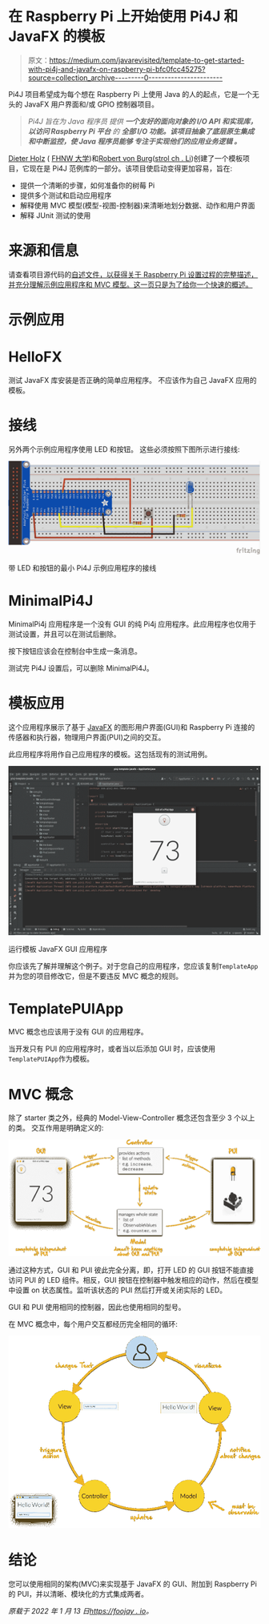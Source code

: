 # 在 Raspberry Pi 上开始使用 Pi4J 和 JavaFX 的模板

> 原文：<https://medium.com/javarevisited/template-to-get-started-with-pi4j-and-javafx-on-raspberry-pi-bfc0fcc45275?source=collection_archive---------0----------------------->

Pi4J 项目希望成为每个想在 Raspberry Pi 上使用 Java 的人的起点，它是一个无头的 JavaFX 用户界面和/或 GPIO 控制器项目。

> *Pi4J 旨在为 Java 程序员* *提供* ***一个友好的面向对象的 I/O API 和实现库，以访问 Raspberry Pi 平台*** *的* ***全部 I/O 功能。该项目抽象了底层原生集成和中断监控，使 Java 程序员能够* ***专注于实现他们的应用业务逻辑*** *。***

[Dieter Holz](https://www.linkedin.com/in/dieter-holz-24761524/) ( [FHNW 大学](https://www.fhnw.ch))和[Robert von Burg](https://twitter.com/eitchme)([strol ch . Li](https://strolch.li/))创建了一个模板项目，它现在是 Pi4J 范例库的一部分。该项目使启动变得更加容易，旨在:

*   提供一个清晰的步骤，如何准备你的树莓 Pi
*   提供多个测试和启动应用程序
*   解释使用 MVC 模型(模型-视图-控制器)来清晰地划分数据、动作和用户界面
*   解释 JUnit 测试的使用

# 来源和信息

请查看项目源代码的[自述文件，以获得关于 Raspberry Pi 设置过程的完整描述，并充分理解示例应用程序和 MVC 模型。这一页只是为了给你一个快速的概述。](https://github.com/Pi4J/pi4j-template-javafx)

# 示例应用

# HelloFX

测试 JavaFX 库安装是否正确的简单应用程序。
不应该作为自己 JavaFX 应用的模板。

# 接线

另外两个示例应用程序使用 LED 和按钮。
这些必须按照下图所示进行接线:

[![](img/dfa9f6e80f5074197223f98b0e40e563.png)](https://javarevisited.blogspot.com/2020/06/top-5-courses-to-learn-java-fx-in-2020.html)

带 LED 和按钮的最小 Pi4J 示例应用程序的接线

# MinimalPi4J

MinimalPi4j 应用程序是一个没有 GUI 的纯 Pi4j 应用程序。此应用程序也仅用于测试设置，并且可以在测试后删除。

按下按钮应该会在控制台中生成一条消息。

测试完 Pi4J 设置后，可以删除 MinimalPi4J。

# 模板应用

这个应用程序展示了基于 [JavaFX](/javarevisited/7-best-java-fx-online-courses-for-beginners-9e774ba6f996) 的图形用户界面(GUI)和 Raspberry Pi 连接的传感器和执行器，物理用户界面(PUI)之间的交互。

此应用程序将用作自己应用程序的模板。这包括现有的测试用例。

[![](img/df8b76f6910145289fdbde13a33357e8.png)](https://javarevisited.blogspot.com/2018/09/top-5-courses-to-learn-intellij-idea-java-and-android-development.html)

运行模板 JavaFX GUI 应用程序

你应该先了解并理解这个例子。对于您自己的应用程序，您应该复制`TemplateApp`并为您的项目修改它，但是不要违反 MVC 概念的规则。

# TemplatePUIApp

MVC 概念也应该用于没有 GUI 的应用程序。

当开发只有 PUI 的应用程序时，或者当以后添加 GUI 时，应该使用`TemplatePUIApp`作为模板。

# MVC 概念

除了 starter 类之外，经典的 Model-View-Controller 概念还包含至少 3 个以上的类。
交互作用是明确定义的:

[![](img/f7f63002a4173ccc43930d6f1b1d4262.png)](https://www.java67.com/2017/11/top-5-free-core-spring-mvc-courses-learn-online.html)

通过这种方式，GUI 和 PUI 彼此完全分离，即，打开 LED 的 GUI 按钮不能直接访问 PUI 的 LED 组件。相反，GUI 按钮在控制器中触发相应的动作，然后在模型中设置 on 状态属性。监听该状态的 PUI 然后打开或关闭实际的 LED。

GUI 和 PUI 使用相同的控制器，因此也使用相同的型号。

在 MVC 概念中，每个用户交互都经历完全相同的循环:

![](img/693b34e728db44391fcc60f70319dc93.png)

# 结论

您可以使用相同的架构(MVC)来实现基于 JavaFX 的 GUI、附加到 Raspberry Pi 的 PUI，并以清晰、模块化的方式集成两者。

*原载于 2022 年 1 月 13 日*[*https://foojay . io*](https://foojay.io/today/template-to-get-started-with-pi4j-and-javafx-on-raspberry-pi/)*。*